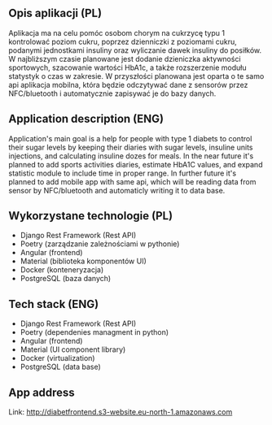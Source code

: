 Opis aplikacji (PL)
------
Aplikacja ma na celu pomóc osobom chorym na cukrzycę typu 1 kontrolować poziom cukru, poprzez dzienniczki z poziomami cukru, podanymi jednostkami insuliny oraz wyliczanie dawek insuliny do posiłków. W najbliższym czasie planowane jest dodanie dzieniczka aktywności sportowych, szacowanie wartości HbA1c, a także rozszerzenie modułu statystyk o czas w zakresie. W przyszłości planowana jest oparta o te samo api aplikacja mobilna, która będzie odczytywać dane z sensorów przez NFC/bluetooth i automatycznie zapisywać je do bazy danych.

Application description (ENG)
------
Application's main goal is a help for people with type 1 diabets to control their sugar levels by keeping their diaries with sugar levels, insuline units injections, and calculating insuline dozes for meals. In the near future it's planned to add sports activities diaries, estimate HbA1C values, and expand statistic module to include time in proper range. In further future it's planned to add mobile app with same api, which will be reading data from sensor by NFC/bluetooth and automaticly writing it to data base.

Wykorzystane technologie (PL)
------
* Django Rest Framework (Rest API)
* Poetry (zarządzanie zależnościami w pythonie)
* Angular (frontend)
* Material (biblioteka komponentów UI)
* Docker (konteneryzacja)
* PostgreSQL (baza danych)

Tech stack (ENG)
------
* Django Rest Framework (Rest API)
* Poetry (dependenies managment in python)
* Angular (frontend)
* Material (UI component library)
* Docker (virtualization)
* PostgreSQL (data base)

App address
------
Link: http://diabetfrontend.s3-website.eu-north-1.amazonaws.com